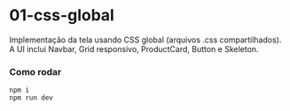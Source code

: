 # 01-css-global

Implementação da tela usando CSS global (arquivos .css compartilhados). A UI inclui Navbar, Grid responsivo, ProductCard, Button e Skeleton.

### Como rodar
```
npm i
npm run dev
